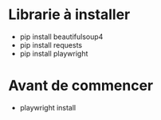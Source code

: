 # Librarie à installer
- pip install beautifulsoup4
- pip install requests
- pip install playwright

# Avant de commencer
- playwright install 

